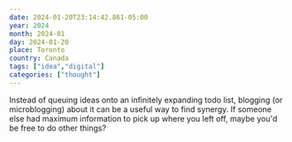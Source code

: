 ```yaml
---
date: 2024-01-20T23:14:42.861-05:00
year: 2024
month: 2024-01
day: 2024-01-20
place: Toronto
country: Canada
tags: ["idea","digital"]
categories: ["thought"]
---
```

Instead of queuing ideas onto an infinitely expanding todo list, blogging (or microblogging) about it can be a useful way to find synergy. If someone else had maximum information to pick up where you left off, maybe you'd be free to do other things?
